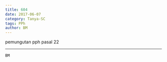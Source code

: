 ```yaml
---
title: 604
date: 2017-06-07
category: Tanya-SC
tags: PPh
author: BM
---
```


pemungutan pph pasal 22

---



`BM`
